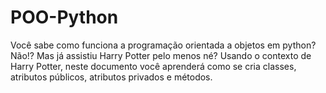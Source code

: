 # POO-Python
Você sabe como funciona a programação orientada a objetos em python? Não!? Mas já assistiu Harry Potter pelo menos né? Usando o contexto de Harry Potter, neste documento você aprenderá como se cria classes, atributos públicos, atributos privados e métodos.
